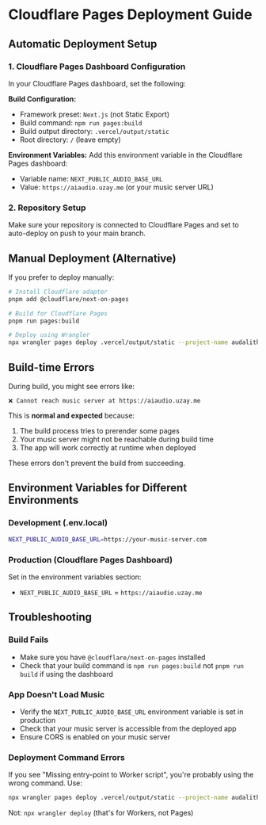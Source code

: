 # Cloudflare Pages Deployment Guide

## Automatic Deployment Setup

### 1. Cloudflare Pages Dashboard Configuration

In your Cloudflare Pages dashboard, set the following:

**Build Configuration:**
- Framework preset: `Next.js` (not Static Export)
- Build command: `npm run pages:build`
- Build output directory: `.vercel/output/static`
- Root directory: `/` (leave empty)

**Environment Variables:**
Add this environment variable in the Cloudflare Pages dashboard:
- Variable name: `NEXT_PUBLIC_AUDIO_BASE_URL`
- Value: `https://aiaudio.uzay.me` (or your music server URL)

### 2. Repository Setup

Make sure your repository is connected to Cloudflare Pages and set to auto-deploy on push to your main branch.

## Manual Deployment (Alternative)

If you prefer to deploy manually:

```bash
# Install Cloudflare adapter
pnpm add @cloudflare/next-on-pages

# Build for Cloudflare Pages
pnpm run pages:build

# Deploy using Wrangler
npx wrangler pages deploy .vercel/output/static --project-name audalithic
```

## Build-time Errors

During build, you might see errors like:
```
❌ Cannot reach music server at https://aiaudio.uzay.me
```

This is **normal and expected** because:
1. The build process tries to prerender some pages
2. Your music server might not be reachable during build time
3. The app will work correctly at runtime when deployed

These errors don't prevent the build from succeeding.

## Environment Variables for Different Environments

### Development (.env.local)
```bash
NEXT_PUBLIC_AUDIO_BASE_URL=https://your-music-server.com
```

### Production (Cloudflare Pages Dashboard)
Set in the environment variables section:
- `NEXT_PUBLIC_AUDIO_BASE_URL` = `https://aiaudio.uzay.me`

## Troubleshooting

### Build Fails
- Make sure you have `@cloudflare/next-on-pages` installed
- Check that your build command is `npm run pages:build` not `pnpm run build` if using the dashboard

### App Doesn't Load Music
- Verify the `NEXT_PUBLIC_AUDIO_BASE_URL` environment variable is set in production
- Check that your music server is accessible from the deployed app
- Ensure CORS is enabled on your music server

### Deployment Command Errors
If you see "Missing entry-point to Worker script", you're probably using the wrong command. Use:
```bash
npx wrangler pages deploy .vercel/output/static --project-name audalithic
```

Not: `npx wrangler deploy` (that's for Workers, not Pages) 